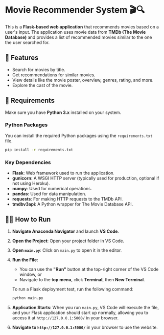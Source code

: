 # Movie Recommender System 🎬🔍

This is a **Flask-based web application** that recommends movies based on a user's input. The application uses movie data from **TMDb (The Movie Database)** and provides a list of recommended movies similar to the one the user searched for.

## 🚀 Features
- Search for movies by title.
- Get recommendations for similar movies.
- View details like the movie poster, overview, genres, rating, and more.
- Explore the cast of the movie.

## 🔧 Requirements
Make sure you have **Python 3.x** installed on your system.

### **Python Packages**
You can install the required Python packages using the `requirements.txt` file.

```bash
pip install -r requirements.txt
```

### **Key Dependencies**
- **Flask**: Web framework used to run the application.
- **gunicorn**: A WSGI HTTP server (typically used for production, optional if not using Heroku).
- **numpy**: Used for numerical operations.
- **pandas**: Used for data manipulation.
- **requests**: For making HTTP requests to the TMDb API.
- **tmdbv3api**: A Python wrapper for The Movie Database API.

## 🏃‍♂️ How to Run

1. **Navigate Anaconda Navigator** and launch **VS Code**.
2. **Open the Project**: Open your project folder in VS Code.
3. **Open `main.py`**: Click on `main.py` to open it in the editor.
4. **Run the File**:
   - You can use the **"Run"** button at the top-right corner of the VS Code window, or
   - Navigate to the **top menu**, click **Terminal**, then **New Terminal**.

   To run a Flask deployment test, run the following command:
   
   ```bash
   python main.py
   ```

5. **Application Starts**: When you run `main.py`, VS Code will execute the file, and your Flask application should start up normally, allowing you to access it at `http://127.0.0.1:5000/` in your browser.

6. **Navigate to `http://127.0.0.1:5000/`** in your browser to use the website.
